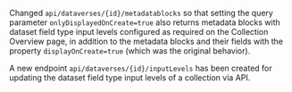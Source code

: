 Changed ``api/dataverses/{id}/metadatablocks`` so that setting the query parameter ``onlyDisplayedOnCreate=true`` also returns metadata blocks with dataset field type input levels configured as required on the Collection Overview page, in addition to the metadata blocks and their fields with the property ``displayOnCreate=true`` (which was the original behavior).

A new endpoint ``api/dataverses/{id}/inputLevels`` has been created for updating the dataset field type input levels of a collection via API.

